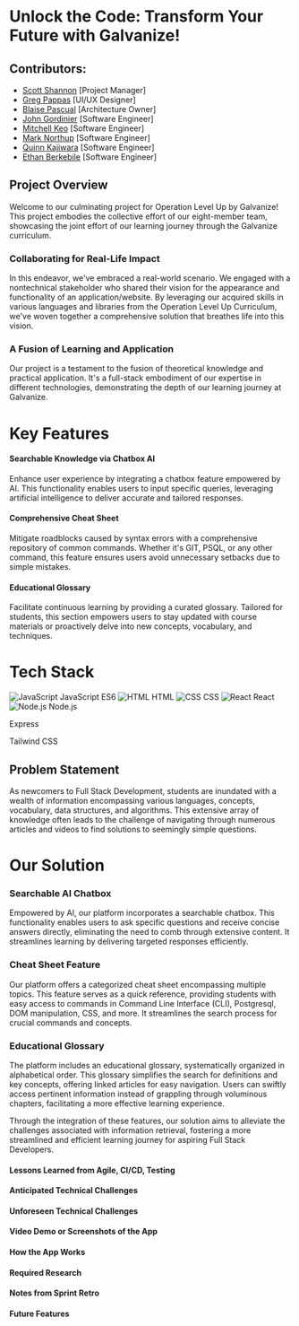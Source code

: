 # Unlock the Code: Transform Your Future with Galvanize!

## Contributors:

- [Scott Shannon](https://github.com/orgs/shannonscotta) [Project Manager]
- [Greg Pappas](https://github.com/gnprwx) [UI/UX Designer]
- [Blaise Pascual](https://github.com/AGI-CEO) [Architecture Owner]
- [John Gordinier](https://github.com/JohnGordinier) [Software Engineer]
- [Mitchell Keo](https://github.com/mitchellnkeo) [Software Engineer]
- [Mark Northup](https://github.com/mnorthup28) [Software Engineer]
- [Quinn Kajiwara](https://github.com/kajiwara12) [Software Engineer]
- [Ethan Berkebile](https://github.com/ethanberke) [Software Engineer]

## Project Overview

Welcome to our culminating project for Operation Level Up by Galvanize! This project embodies the collective effort of our eight-member team, showcasing the joint effort of our learning journey through the Galvanize curriculum.

### Collaborating for Real-Life Impact

In this endeavor, we've embraced a real-world scenario. We engaged with a nontechnical stakeholder who shared their vision for the appearance and functionality of an application/website. By leveraging our acquired skills in various languages and libraries from the Operation Level Up Curriculum, we've woven together a comprehensive solution that breathes life into this vision.

### A Fusion of Learning and Application

Our project is a testament to the fusion of theoretical knowledge and practical application. It's a full-stack embodiment of our expertise in different technologies, demonstrating the depth of our learning journey at Galvanize.

# Key Features

#### Searchable Knowledge via Chatbox AI

Enhance user experience by integrating a chatbox feature empowered by AI. This functionality enables users to input specific queries, leveraging artificial intelligence to deliver accurate and tailored responses.

#### Comprehensive Cheat Sheet

Mitigate roadblocks caused by syntax errors with a comprehensive repository of common commands. Whether it's GIT, PSQL, or any other command, this feature ensures users avoid unnecessary setbacks due to simple mistakes.

#### Educational Glossary

Facilitate continuous learning by providing a curated glossary. Tailored for students, this section empowers users to stay updated with course materials or proactively delve into new concepts, vocabulary, and techniques.

# Tech Stack

![JavaScript](https://img.icons8.com/color/48/000000/javascript.png) JavaScript ES6
![HTML](https://img.icons8.com/color/48/000000/html-5.png) HTML
![CSS](https://img.icons8.com/color/48/000000/css3.png) CSS
![React](https://img.icons8.com/color/48/000000/react-native.png) React
![Node.js](https://img.icons8.com/color/48/000000/nodejs.png) Node.js

Express

Tailwind CSS

<!-- Images to be found for Express and Tailwind CSS -->

## Problem Statement

As newcomers to Full Stack Development, students are inundated with a wealth of information encompassing various languages, concepts, vocabulary, data structures, and algorithms. This extensive array of knowledge often leads to the challenge of navigating through numerous articles and videos to find solutions to seemingly simple questions.

# Our Solution

### Searchable AI Chatbox

Empowered by AI, our platform incorporates a searchable chatbox. This functionality enables users to ask specific questions and receive concise answers directly, eliminating the need to comb through extensive content. It streamlines learning by delivering targeted responses efficiently.

### Cheat Sheet Feature

Our platform offers a categorized cheat sheet encompassing multiple topics. This feature serves as a quick reference, providing students with easy access to commands in Command Line Interface (CLI), Postgresql, DOM manipulation, CSS, and more. It streamlines the search process for crucial commands and concepts.

### Educational Glossary

The platform includes an educational glossary, systematically organized in alphabetical order. This glossary simplifies the search for definitions and key concepts, offering linked articles for easy navigation. Users can swiftly access pertinent information instead of grappling through voluminous chapters, facilitating a more effective learning experience.

Through the integration of these features, our solution aims to alleviate the challenges associated with information retrieval, fostering a more streamlined and efficient learning journey for aspiring Full Stack Developers.

#### Lessons Learned from Agile, CI/CD, Testing

#### Anticipated Technical Challenges

#### Unforeseen Technical Challenges

#### Video Demo or Screenshots of the App

#### How the App Works

#### Required Research

#### Notes from Sprint Retro

#### Future Features
